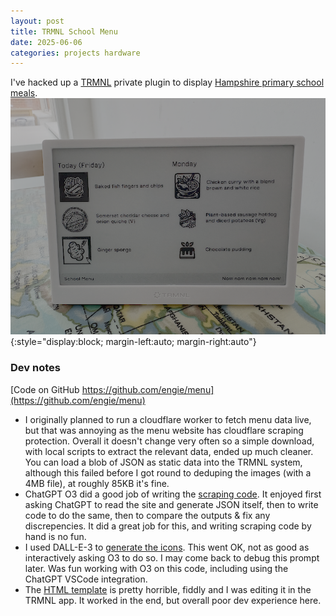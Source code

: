 ```yaml
---
layout: post
title: TRMNL School Menu
date: 2025-06-06
categories: projects hardware
---
```

I've hacked up a [TRMNL](https://usetrmnl.com/) private plugin to display [Hampshire primary school meals](https://www.hants.gov.uk/educationandlearning/education-catering/parent-information/primary).
![A photo of a TRMNL screen showing the meat, meat free and dessert options for Today(Friday) and Monday in the Hampshire Primary School Catering menu](/assets/images/menu.png){:style="display:block; margin-left:auto; margin-right:auto"}

### Dev notes
[Code on GitHub https://github.com/engie/menu](https://github.com/engie/menu)
* I originally planned to run a cloudflare worker to fetch menu data live, but that was annoying as the menu website has cloudflare scraping protection. Overall it doesn't change very often so a simple download, with local scripts to extract the relevant data, ended up much cleaner. You can load a blob of JSON as static data into the TRMNL system, although this failed before I got round to deduping the images (with a 4MB file), at roughly 85KB it's fine.
* ChatGPT O3 did a good job of writing the [scraping code](https://github.com/engie/menu/blob/main/get_menu/extract.py). It enjoyed first asking ChatGPT to read the site and generate JSON itself, then to write code to do the same, then to compare the outputs & fix any discrepencies. It did a great job for this, and writing scraping code by hand is no fun.
* I used DALL-E-3 to [generate the icons](https://github.com/engie/menu/blob/main/get_menu/generate_menu_icons.py). This went OK, not as good as interactively asking O3 to do so. I may come back to debug this prompt later. Was fun working with O3 on this code, including using the ChatGPT VSCode integration.
* The [HTML template](https://github.com/engie/menu/blob/main/full.liquid) is pretty horrible, fiddly and I was editing it in the TRMNL app. It worked in the end, but overall poor dev experience here.